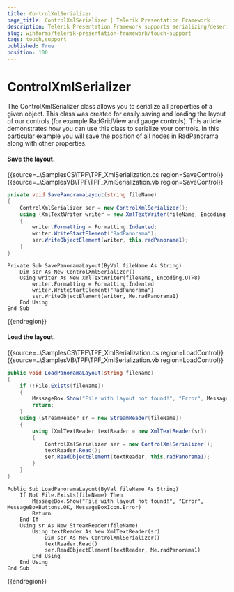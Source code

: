 ```yaml
---
title: ControlXmlSerializer
page_title: ControlXmlSerializer | Telerik Presentation Framework
description: Telerik Presentation Framework supports serializing/deserializing entire controls via the ControlXmlSerializer.
slug: winforms/telerik-presentation-framework/touch-support
tags: touch,support
published: True
position: 100
---
```


# ControlXmlSerializer


The ControlXmlSerializer class allows you to serialize all properties of a given object. This class was created for easily saving and loading the layout of our controls (for example RadGridView and gauge controls). This article demonstrates how you can use this class to serialize your controls. In this particular example you will save the position of all nodes in RadPanorama along with other properties.

#### Save the layout.

{{source=..\SamplesCS\TPF\TPF_XmlSerialization.cs region=SaveControl}} 
{{source=..\SamplesVB\TPF\TPF_XmlSerialization.vb region=SaveControl}}
````C#
private void SavePanoramaLayout(string fileName)
{
    ControlXmlSerializer ser = new ControlXmlSerializer();
    using (XmlTextWriter writer = new XmlTextWriter(fileName, Encoding.UTF8))
    {
        writer.Formatting = Formatting.Indented;
        writer.WriteStartElement("RadPanorama");
        ser.WriteObjectElement(writer, this.radPanorama1);
    }
}

````
````VB.NET
Private Sub SavePanoramaLayout(ByVal fileName As String)
    Dim ser As New ControlXmlSerializer()
    Using writer As New XmlTextWriter(fileName, Encoding.UTF8)
        writer.Formatting = Formatting.Indented
        writer.WriteStartElement("RadPanorama")
        ser.WriteObjectElement(writer, Me.radPanorama1)
    End Using
End Sub

```` 

{{endregion}} 


#### Load the layout.

{{source=..\SamplesCS\TPF\TPF_XmlSerialization.cs region=LoadControl}} 
{{source=..\SamplesVB\TPF\TPF_XmlSerialization.vb region=LoadControl}}
````C#
public void LoadPanoramaLayout(string fileName)
{
    if (!File.Exists(fileName))
    {
        MessageBox.Show("File with layout not found!", "Error", MessageBoxButtons.OK, MessageBoxIcon.Error);
        return;
    }
    using (StreamReader sr = new StreamReader(fileName))
    {
        using (XmlTextReader textReader = new XmlTextReader(sr))
        {
            ControlXmlSerializer ser = new ControlXmlSerializer();
            textReader.Read();
            ser.ReadObjectElement(textReader, this.radPanorama1);
        }
    }
}

````
````VB.NET
Public Sub LoadPanoramaLayout(ByVal fileName As String)
    If Not File.Exists(fileName) Then
        MessageBox.Show("File with layout not found!", "Error", MessageBoxButtons.OK, MessageBoxIcon.Error)
        Return
    End If
    Using sr As New StreamReader(fileName)
        Using textReader As New XmlTextReader(sr)
            Dim ser As New ControlXmlSerializer()
            textReader.Read()
            ser.ReadObjectElement(textReader, Me.radPanorama1)
        End Using
    End Using
End Sub

```` 

{{endregion}} 